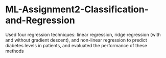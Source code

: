 # ML-Assignment2-Classification-and-Regression
Used four regression techniques: linear regression, ridge regression (with and without gradient descent), and non-linear regression to predict diabetes levels in patients, and evaluated the performance of these methods
